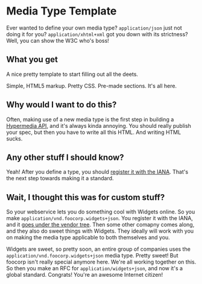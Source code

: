 # Media Type Template

Ever wanted to define your own media type? `application/json` just not doing it
for you? `application/xhtml+xml` got you down with its strictness? Well, you
can show the W3C who's boss!

## What you get

A nice pretty template to start filling out all the deets.

Simple, HTML5 markup. Pretty CSS. Pre-made sections. It's all here.

## Why would I want to do this?

Often, making use of a new media type is the first step in building a
[Hypermedia API](http://hypermediaapidesign.com), and it's always kinda
annoying. You should really publish your spec, but then you have to write all
this HTML. And writing HTML sucks.

## Any other stuff I should know?

Yeah! After you define a type, you should [register it with the
IANA](http://www.iana.org/assignments/media-types/index.html). That's the next
step towards making it a standard.

## Wait, I thought this was for custom stuff?

So your webservice lets you do something cool with Widgets online. So you make
`application/vnd.foocorp.widgets+json`. You register it with the IANA, and it
[goes under the vendor tree](http://tools.ietf.org/html/rfc4288#section-3.2).
Then some other comapny comes along, and they also do sweet things with
Widgets. They ideally will work with you on making the media type applicable
to both themselves and you.

Widgets are sweet, so pretty soon, an entire group of companies uses the
`application/vnd.foocorp.widgets+json` media type. Pretty sweet! But foocorp
isn't really special anymore here. We're all working together on this. So then
you make an RFC for `application/widgets+json`, and now it's a global standard.
Congrats! You're an awesome Internet citizen!

